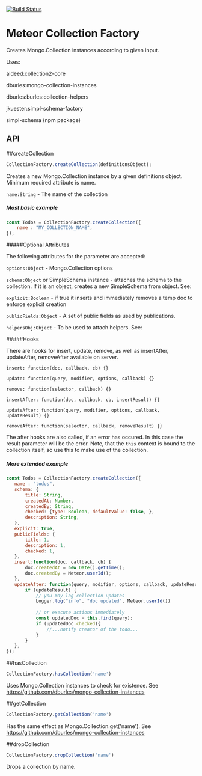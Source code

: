 [![Build Status](https://travis-ci.org/jankapunkt/meteor-collection-factory.svg?branch=master)](https://travis-ci.org/jankapunkt/meteor-collection-factory)


# Meteor Collection Factory

Creates Mongo.Collection instances according to given input. 

Uses:

aldeed:collection2-core

dburles:mongo-collection-instances

dburles:burles:collection-helpers

jkuester:simpl-schema-factory

simpl-schema (npm package)


## API


##createCollection

```javascript
CollectionFactory.createCollection(definitionsObject);
```

Creates a new Mongo.Collection instance by a given definitions object. 
Minimum required attribute is name.

`name:String` - The name of the collection

##### Most basic example

```javascript
const Todos = CollectionFactory.createCollection({
	name : "MY_COLLECTION_NAME",
});
```

#####Optional Attributes

The following attributes for the parameter are accepted:

`options:Object` - Mongo.Collection options
 
`schema:Object` or SimpleSchema instance - attaches the schema to the collection. If it is an object, creates a new SimpleSchema from object. See: 

`explicit:Boolean` - if true it inserts and immediately removes a temp doc to enforce explicit creation
 
`publicFields:Object` - A set of public fields as used by publications.

`helpersObj:Object` - To be used to attach helpers. See: 

#####Hooks 

There are hooks for insert, update, remove, as well as insertAfter, updateAfter, removeAfter available on server.  
 
 `insert: function(doc, callback, cb) {}`
 
 `update: function(query, modifier, options, callback) {}`
 
 `remove: function(selector, callback) {}`
 
 `insertAfter: function(doc, callback, cb, insertResult) {}`
  
 `updateAfter: function(query, modifier, options, callback, updateResult) {}`
    
 `removeAfter: function(selector, callback, removeResult) {}`
 
 The after hooks are also called, if an error has occured. In this case the result parameter will be the error.
 Note, that the `this` context is bound to the collection itself, so use this to make use of the collection.
 
 ##### More extended example
 
 ```javascript
 const Todos = CollectionFactory.createCollection({
 	name : "todos",
 	schema: {
 		title: String,
 		createdAt: Number,
 		createdBy: String,
 		checked: {type: Boolean, defaultValue: false, },
 		description: String,
 	},
 	explicit: true,
 	publicFields: {
 		title: 1,
 		description: 1,
 		checked: 1,
 	},
 	insert:function(doc, callback, cb) {
 		doc.createdAt = new Date().getTime();
 		doc.createdBy = Meteor.userId();
 	},
 	updateAfter: function(query, modifier, options, callback, updateResult){
 		if (updateResult) {
 			// you may log collection updates
 			Logger.log("info", "doc updated", Meteor.userId())
 			
 			// or execute actions immediately
 			const updatedDoc = this.find(query);
 			if (updatedDoc.checked){
 				//...notify creator of the todo...
 			}
 		}
 	},
 });
 ```
 
 

##hasCollection

```javascript
CollectionFactory.hasCollection('name')
```
Uses Mongo.Collection instances to check for existence. See https://github.com/dburles/mongo-collection-instances

##getCollection

```javascript
CollectionFactory.getCollection('name')
```
Has the same effect as Mongo.Collection.get('name'). See https://github.com/dburles/mongo-collection-instances

##dropCollection

```javascript
CollectionFactory.dropCollection('name')
```
Drops a collection by name.


